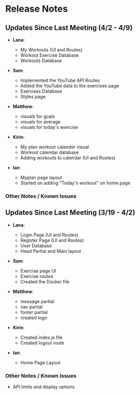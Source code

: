 # Release Notes

## Updates Since Last Meeting (4/2 - 4/9)

- **Lana**:

  - My Workouts (UI and Routes)
  - Workout Exercise Database
  - Workouts Database

- **Sam**:

  - Implemented the YouTube API Routes 
  - Added the YouTube data to the exercises page
  - Exercises Database
  - Styles page
    
- **Matthew**:

  - visuals for goals
  - visuals for average
  - visuals for today's exercise
  
- **Kirin**:

  - My plan workout calender visual
  - Workout calendar database
  - Adding workouts to calendar (UI and Routes)
    
- **Ian**:

  - Myplan page layout
  - Started on adding "Today's workout" on home page

### Other Notes / Known Issues


## Updates Since Last Meeting (3/19 - 4/2)

- **Lana**:

  - Login Page (UI and Routes)
  - Register Page (UI and Routes)
  - User Database
  - Head Partial and Main layout

- **Sam**:

  - Exercise page UI
  - Exercise routes
  - Created the Docker file

- **Matthew**:

  - message partial
  - nav partial
  - footer partial
  - created logo

- **Kirin**:

  - Created index.js file
  - Created logout route

- **Ian**:
  - Home Page Layout

### Other Notes / Known Issues

- API limits and display options
